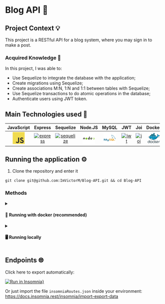 # Blog API 📝

## Project Context 💡
This project is a RESTful API for a blog system, where you may sign in to make a post.

### Acquired Knowledge 📖

In this project, I was able to:
- Use Sequelize to integrate the database with the application;
- Create migrations using Sequelize;
- Create associations M:N, 1:N and 1:1 between tables with Sequelize;
- Use Sequelize transactions to do atomic operations in the database;
- Authenticate users using JWT token.

## Main Technologies used 🧰
<table>
    <thead>
        <tr>
            <th>JavaScript</th>
            <th>Express</th>
            <th>Sequelize</th>
            <th>Node.JS</th>
            <th>MySQL</th>
            <th>JWT</th>
            <th>Joi</th>
            <th>Docker</th>
            <th>Insomnia</th>
        </tr>
    </thead>
    <tbody>
        <tr>
            <td align="center">
                <a href="https://developer.mozilla.org/en-US/docs/Web/JavaScript" target="_blank" rel="noreferrer"> 
                    <img 
                        src="https://raw.githubusercontent.com/devicons/devicon/master/icons/javascript/javascript-original.svg" 
                        alt="javascript" 
                        width="40" 
                        height="40"
                    /> 
                </a>
            </td>
            <td align="center">
                <a href="https://expressjs.com/" target="_blank">
                    <img
                        src="https://www.orafox.com/wp-content/uploads/2019/01/expressjs.png"
                        alt="express"
                        width="40"
                        height="40"
                    />
                </a>
            </td>
            <td align="center">
                <a href="https://sequelize.org/" target="_blank">
                    <img
                        src="https://sequelize.org/api/v6/image/brand_logo.png"
                        alt="sequelize"
                        width="40"
                        height="40"
                    />
                </a>
            </td>
            <td align="center">
                <a href="https://nodejs.org" target="_blank" rel="noreferrer"> 
                    <img 
                        src="https://raw.githubusercontent.com/devicons/devicon/master/icons/nodejs/nodejs-original-wordmark.svg" 
                        alt="nodejs" 
                        width="40" 
                        height="40"
                    /> 
                </a>
            </td>
            <td align="center">
                 <a href="https://www.mysql.com/" target="_blank" rel="noreferrer"> 
                     <img 
                         src="https://raw.githubusercontent.com/devicons/devicon/master/icons/mysql/mysql-original-wordmark.svg" 
                         alt="mysql" 
                         width="40" 
                         height="40"
                    /> 
                </a>
            </td>
            <td align="center">
                 <a href="https://www.npmjs.com/package/jsonwebtoken" target="_blank" rel="noreferrer"> 
                     <img 
                         src="https://jwt.io/img/pic_logo.svg" 
                         alt="jwt" 
                         width="40" 
                         height="40"
                    /> 
                </a>
            </td>
            <td align="center">
                <a href="https://joi.dev/" target="_blank" rel="noreferrer">
                    <img
                        src="https://avatars.githubusercontent.com/u/3774533?s=200&v=4"
                        alt="joi"
                        width="40"
                        height="40"
                    />
                </a>
            </td>
            <td align="center">
                <a href="https://www.docker.com/" target="_blank" rel="noreferrer"> 
                    <img 
                        src="https://raw.githubusercontent.com/devicons/devicon/master/icons/docker/docker-original-wordmark.svg" 
                        alt="docker" 
                        width="40" 
                        height="40"
                    /> 
                </a>
            </td>
            <td align="center">
                <a href="https://insomnia.rest/" target="_blank" rel="noreferrer"> 
                    <img 
                        src="https://storage.googleapis.com/indie-hackers.appspot.com/product-avatars/insomnia/ibTLPyjwVebnZjMGKvz6ztarnuV2" 
                        alt="insomnia" 
                        width="40" 
                        height="40"
                    /> 
                </a>
            </td>
        </tr>
    </tbody>
</table>

## Running the application ⚙️

1. Clone the repository and enter it
```
git clone git@github.com:ImVictorM/Blog-API.git && cd Blog-API
```
### Methods

<details>
<summary><h4>🐋 Running with docker (recommended)</h4></summary>

 > You must have docker installed
 
2. Get the containers running
```
docker-compose up -d
```
3. Enter the server's container
```
docker exec -it blogs_api bash
```
4. Install the dependencies
```
npm install
```

5. Start the server
```
npm run start
---- or ----
npm run prestart
npm run debug
```
</details>

<details>
<summary><h4>🖥️ Running locally</h4></summary>

 > You must have node and MySQL installed
 
2. Install the dependencies
```
npm install
```

3. Rename the file `.env.example` to `.env`

4. Start the server
```
npm run start
---- or ----
npm run prestart
npm run debug
```

</details>

## Endpoints 🌐

Click here to export automatically:

[![Run in Insomnia}](https://insomnia.rest/images/run.svg)](https://insomnia.rest/run/?label=Blog%20API&uri=https%3A%2F%2Fraw.githubusercontent.com%2FImVictorM%2FBlog-API%2Fmain%2FinsomniaEndpoints.json)

Or just import the file `insomniaRoutes.json` inside your environment: https://docs.insomnia.rest/insomnia/import-export-data
